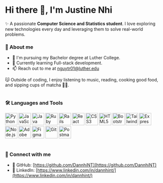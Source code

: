 # Hi there 👋, I'm Justine Nhi

✨ A passionate **Computer Science and Statistics student**. I love exploring new technologies every day and leveraging them to solve real-world problems. 

### 💖 About me
- 📖 I'm pursuing my Bachelor degree at Luther College.
- 🌱 Currently learning Full-stack development.
- 📫 Reach out to me at [nguytr01@luther.edu](mailto:nguytr01@luther.edu)

😽 Outside of coding, I enjoy listening to music, reading, cooking good food, and sipping cups of matcha 🫶🍵. 

# 

### 🛠️ Languages and Tools
<p align="left">
  <!-- Programming Languages -->
  <img src="https://cdn.jsdelivr.net/gh/devicons/devicon/icons/python/python-original.svg" alt="Python" width="40" height="40"/>
  <img src="https://cdn.jsdelivr.net/gh/devicons/devicon/icons/javascript/javascript-original.svg" alt="JavaScript" width="40" height="40"/>
  <img src="https://cdn.jsdelivr.net/gh/devicons/devicon/icons/java/java-original.svg" alt="Java" width="40" height="40"/>
  <img src="https://cdn.jsdelivr.net/gh/devicons/devicon/icons/ruby/ruby-original.svg" alt="Ruby" width="40" height="40"/>
  <img src="https://cdn.jsdelivr.net/gh/devicons/devicon/icons/rails/rails-original-wordmark.svg" alt="Rails" width="40" height="40"/>
  
  <!-- Frontend -->
  <img src="https://cdn.jsdelivr.net/gh/devicons/devicon/icons/react/react-original.svg" alt="React" width="40" height="40"/>
  <img src="https://cdn.jsdelivr.net/gh/devicons/devicon/icons/css3/css3-original.svg" alt="CSS3" width="40" height="40"/>
  <img src="https://cdn.jsdelivr.net/gh/devicons/devicon/icons/html5/html5-original.svg" alt="HTML5" width="40" height="40"/>
  <img src="https://cdn.jsdelivr.net/gh/devicons/devicon@latest/icons/bootstrap/bootstrap-original.svg" alt="Bootstrap" width="40" height="40"/>
  <img src="https://cdn.jsdelivr.net/gh/devicons/devicon@latest/icons/tailwindcss/tailwindcss-original.svg" alt="TailwindCSS" width="40" height="40"/>
          
  <!-- Backend -->
  <img src="https://cdn.jsdelivr.net/gh/devicons/devicon/icons/express/express-original.svg" alt="Express" width="40" height="40"/>
  <img src="https://cdn.jsdelivr.net/gh/devicons/devicon/icons/nodejs/nodejs-original.svg" alt="Node.js" width="40" height="40"/>
  
  <!-- Tools & Design -->
  <img src="https://cdn.jsdelivr.net/gh/devicons/devicon@latest/icons/illustrator/illustrator-original.svg" alt="Adobe Illustrator" width="40" height="40"/>
  <img src="https://cdn.jsdelivr.net/gh/devicons/devicon/icons/figma/figma-original.svg" alt="Figma" width="40" height="40"/>
  <img src="https://cdn.jsdelivr.net/gh/devicons/devicon/icons/git/git-original.svg" alt="Git" width="40" height="40"/>
  <img src="https://www.vectorlogo.zone/logos/getpostman/getpostman-icon.svg" alt="Postman" width="40" height="40"/>
</p>

# 

### 🫶 Connect with me
- 🐙 GitHub: [https://github.com/DannhiNT](https://github.com/DannhiNT)
- 💼 LinkedIn: [https://www.linkedin.com/in/dannhint/](https://www.linkedin.com/in/dannhint/)
